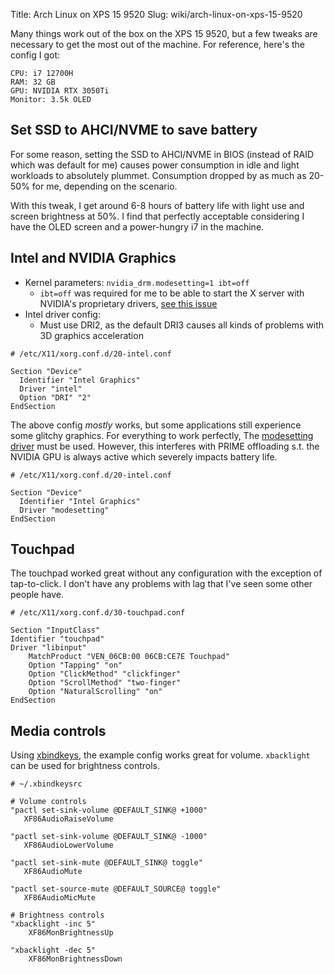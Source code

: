 Title: Arch Linux on XPS 15 9520
Slug: wiki/arch-linux-on-xps-15-9520

Many things work out of the box on the XPS 15 9520, but a few tweaks are
necessary to get the most out of the machine. For reference, here's the config I
got:

```
CPU: i7 12700H
RAM: 32 GB
GPU: NVIDIA RTX 3050Ti
Monitor: 3.5k OLED
```

## Set SSD to AHCI/NVME to save battery
For some reason, setting the SSD to AHCI/NVME in BIOS (instead of RAID which
was default for me) causes power consumption in idle and light workloads to
absolutely plummet. Consumption dropped by as much as 20-50% for me, depending
on the scenario.

With this tweak, I get around 6-8 hours of battery life with light use and
screen brightness at 50%. I find that perfectly acceptable considering I have
the OLED screen and a power-hungry i7 in the machine.

## Intel and NVIDIA Graphics

* Kernel parameters: `nvidia_drm.modesetting=1 ibt=off`
    - `ibt=off` was required for me to be able to start the X server with NVIDIA's proprietary drivers, [see this issue](https://github.com/NVIDIA/open-gpu-kernel-modules/issues/256)
* Intel driver config:
    - Must use DRI2, as the default DRI3 causes all kinds of problems with 3D graphics acceleration
```
# /etc/X11/xorg.conf.d/20-intel.conf

Section "Device"
  Identifier "Intel Graphics"
  Driver "intel"
  Option "DRI" "2"
EndSection
```

The above config _mostly_ works, but some applications still experience some
glitchy graphics. For everything to work perfectly, The
[modesetting driver](https://wiki.archlinux.org/title/Intel_graphics#Issues_with_selecting_Qt_elements_within_Plasma_Desktop_on_Alder_Lake.2FUHD_770)
must be used. However, this interferes with PRIME offloading s.t. the NVIDIA
GPU is always active which severely impacts battery life.

```
# /etc/X11/xorg.conf.d/20-intel.conf

Section "Device"
  Identifier "Intel Graphics"
  Driver "modesetting"
EndSection
```

## Touchpad
The touchpad worked great without any configuration with the exception of
tap-to-click. I don't have any problems with lag that I've seen some other
people have.

```
# /etc/X11/xorg.conf.d/30-touchpad.conf

Section "InputClass"
Identifier "touchpad"
Driver "libinput"
	MatchProduct "VEN_06CB:00 06CB:CE7E Touchpad"
	Option "Tapping" "on"
	Option "ClickMethod" "clickfinger"
	Option "ScrollMethod" "two-finger"
	Option "NaturalScrolling" "on"
EndSection
```

## Media controls
Using [xbindkeys](https://wiki.archlinux.org/title/Xbindkeys), the example
config works great for volume. `xbacklight` can be used for brightness
controls.

```
# ~/.xbindkeysrc

# Volume controls
"pactl set-sink-volume @DEFAULT_SINK@ +1000"
   XF86AudioRaiseVolume

"pactl set-sink-volume @DEFAULT_SINK@ -1000"
   XF86AudioLowerVolume

"pactl set-sink-mute @DEFAULT_SINK@ toggle"
   XF86AudioMute

"pactl set-source-mute @DEFAULT_SOURCE@ toggle"
   XF86AudioMicMute

# Brightness controls
"xbacklight -inc 5"
    XF86MonBrightnessUp

"xbacklight -dec 5"
    XF86MonBrightnessDown
```
